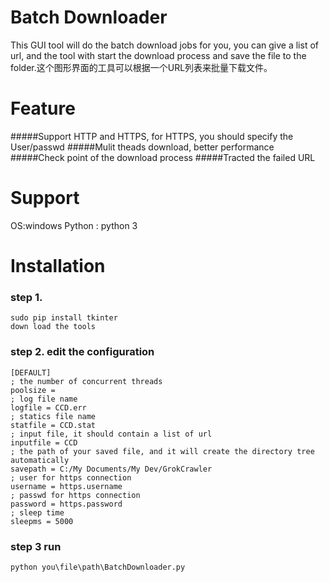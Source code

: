 Batch Downloader
=====
This GUI tool will do the batch download jobs for you, you can give a list of url, and the tool with start the download process and save the file
to the folder.这个图形界面的工具可以根据一个URL列表来批量下载文件。


Feature
====
#####Support HTTP and HTTPS, for HTTPS, you should specify the User/passwd
#####Mulit theads download, better performance
#####Check point of the download process
#####Tracted the failed URL


Support
====
OS:windows
Python : python 3

Installation
====
### step 1.
    sudo pip install tkinter
    down load the tools
### step 2. edit the configuration
    [DEFAULT]
    ; the number of concurrent threads
    poolsize =
    ; log file name
    logfile = CCD.err
    ; statics file name
    statfile = CCD.stat
    ; input file, it should contain a list of url
    inputfile = CCD
    ; the path of your saved file, and it will create the directory tree automatically
    savepath = C:/My Documents/My Dev/GrokCrawler
    ; user for https connection
    username = https.username
    ; passwd for https connection
    password = https.password
    ; sleep time
    sleepms = 5000


### step 3 run
    python you\file\path\BatchDownloader.py

